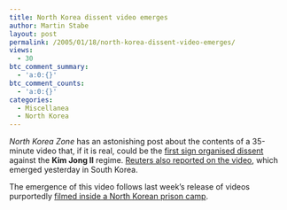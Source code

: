 ```yaml
---
title: North Korea dissent video emerges
author: Martin Stabe
layout: post
permalink: /2005/01/18/north-korea-dissent-video-emerges/
views:
  - 30
btc_comment_summary:
  - 'a:0:{}'
btc_comment_counts:
  - 'a:0:{}'
categories:
  - Miscellanea
  - North Korea
---
```

*North Korea Zone* has an astonishing post about the contents of a 35-minute video that, if it is real, could be the [first sign organised dissent][1] against the **Kim Jong Il** regime. [Reuters also reported on the video][2], which emerged yesterday in South Korea. 

The emergence of this video follows last week&rsquo;s release of videos purportedly [filmed inside a North Korean prison camp][3].

 [1]: http://www.nkzone.org/nkzone/entry/2005/01/letas_rise_u.php
 [2]: http://www.reuters.com/newsArticle.jhtml?type=worldNews&storyID=7345066
 [3]: http://www.nkzone.org/nkzone/entry/2005/01/new_video_from_.php